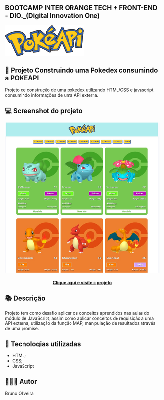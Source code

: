 ## BOOTCAMP INTER ORANGE TECH + FRONT-END - DIO._(Digital Innovation One)

![Screenshot](./assets/images/pokeapi_256.png)

## 📝 Projeto Construindo uma Pokedex consumindo a POKEAPI
Projeto de construção de uma pokedex utilizando HTML/CSS e javascript consumindo informações de uma API externa.

## 💻 Screenshot do projeto
![Screenshot](./assets/images/desktop-preview-01.jpg)

<h4 align="center"><a href="https://brunooliveira16.github.io/Bootcamp-inter-orange-tech-frontend/tree/main/DESAFIO-MODULO-01/index.html" target="_blank">Clique aqui e visite o projeto</a></h4>

## 📚 Descrição
Projeto tem como desafio aplicar os conceitos aprendidos nas aulas do módulo de JavaScript, assim como aplicar conceitos de requisição a uma API externa, utilização da função MAP, manipulação de resultados através de uma promise.

## 💼 Tecnologias utilizadas
- HTML;
- CSS;
- JavaScript

## 🙋🏻‍♂️ Autor
Bruno Oliveira